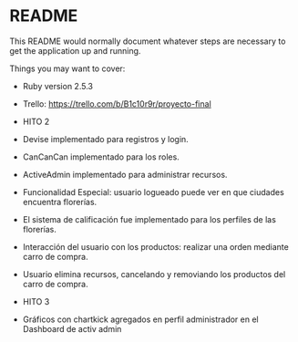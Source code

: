 # README

This README would normally document whatever steps are necessary to get the
application up and running.

Things you may want to cover:

* Ruby version 2.5.3

* Trello: https://trello.com/b/B1c10r9r/proyecto-final

* HITO 2

* Devise implementado para registros y login.
* CanCanCan implementado para los roles.
* ActiveAdmin implementado para administrar recursos.
* Funcionalidad Especial: usuario logueado puede ver en que ciudades encuentra florerías.
* El sistema de calificación fue implementado para los perfiles de las florerías.
* Interacción del usuario con los productos: realizar una orden mediante carro de compra.
* Usuario elimina recursos, cancelando y removiando los productos del carro de compra.

* HITO 3

* Gráficos con chartkick agregados en perfil administrador en el Dashboard de activ admin
